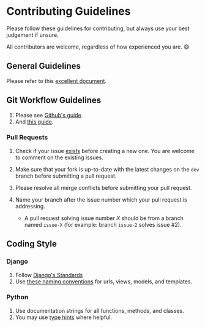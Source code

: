 # Contributing Guidelines

Please follow these guidelines for contributing, but always use your best judgement if unsure.
 
 All contributors are welcome, regardless of how experienced you are. :smile:

## General Guidelines

Please refer to this [excellent document](https://gist.github.com/PurpleBooth/b24679402957c63ec426).

## Git Workflow Guidelines

1. Please see [Github's guide](https://guides.github.com/introduction/flow/).
1. And [this guide](https://github.com/agis/git-style-guide/blob/master/README.md).


### Pull Requests

1. Check if your issue [exists](https://github.com/DanielSchetritt/Morsel-Chat/issues) before creating a new one. You are welcome to comment on the existing issues.
1. Make sure that your fork is up-to-date with the latest changes on the `dev` branch before submitting a pull request.
1. Please resolve all merge conflicts before submitting your pull request.
1. Name your branch after the issue number which your pull request is addressing.
    
    - A pull request solving issue number _X_ should be from a branch named `issue-X` (for example: branch `issue-2` solves issue #2).

## Coding Style

### Django
1. Follow [Django's Standards](https://docs.djangoproject.com/en/2.0/internals/contributing/writing-code/coding-style/)
1. Use [these naming conventions](https://stackoverflow.com/questions/31816624/naming-convention-for-django-url-templates-models-and-views) for urls, views, models, and templates.

### Python
1. Use documentation strings for all functions, methods, and classes.
1. You may use [type hints](https://www.python.org/dev/peps/pep-0484/) where helpful.
